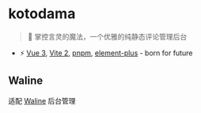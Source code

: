 # kotodama

> 💬 掌控言灵的魔法，一个优雅的纯静态评论管理后台

- ⚡️ [Vue 3](https://github.com/vuejs/vue-next), [Vite 2](https://github.com/vitejs/vite), [pnpm](https://pnpm.js.org/), [element-plus](https://github.com/element-plus/element-plus) - born for future

## Waline

适配 [Waline](https://github.com/walinejs/waline) 后台管理
